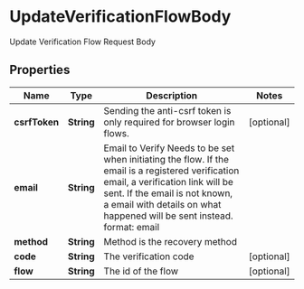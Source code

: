

# UpdateVerificationFlowBody

Update Verification Flow Request Body

## Properties

| Name | Type | Description | Notes |
|------------ | ------------- | ------------- | -------------|
|**csrfToken** | **String** | Sending the anti-csrf token is only required for browser login flows. |  [optional] |
|**email** | **String** | Email to Verify  Needs to be set when initiating the flow. If the email is a registered verification email, a verification link will be sent. If the email is not known, a email with details on what happened will be sent instead.  format: email |  |
|**method** | **String** | Method is the recovery method |  |
|**code** | **String** | The verification code |  [optional] |
|**flow** | **String** | The id of the flow |  [optional] |



